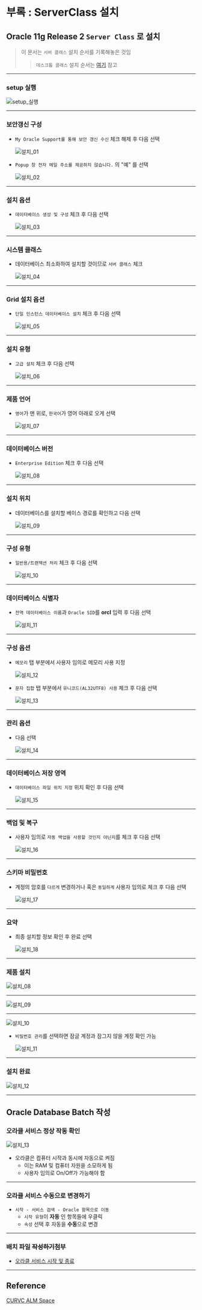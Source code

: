 # 부록 : ServerClass 설치

## Oracle 11g Release 2 `Server Class` 로 설치
> 이 문서는 `서버 클래스` 설치 순서를 기록해놓은 것임
>> `데스크톱 클래스` 설치 순서는 [여기](설치_오라클_images/README.md) 참고

<hr>

### setup 실행

![setup_실행](설치_오라클_images/images/00-4.jpg)

<hr>

### 보안갱신 구성
- `My Oracle Support를 통해 보안 갱신 수신` 체크 해제 후 다음 선택

    ![설치_01](설치_오라클_images/images/01.jpg)

- `Popup 창 전자 메일 주소를 제공하지 않습니다.` 의 "예" 를 선택

    ![설치_02](설치_오라클_images/images/02.jpg)

<hr>

### 설치 옵션
- `데이터베이스 생성 및 구성` 체크 후 다음 선택

    ![설치_03](설치_오라클_images/images/03.jpg)

<hr>

### 시스템 클래스
- 데이터베이스 최소화하여 설치할 것이므로 `서버 클래스` 체크

    ![설치_04](설치_오라클_images/images/50.jpg)

<hr>

### Grid 설치 옵션
- `단일 인스턴스 데이터베이스 설치` 체크 후 다음 선택

    ![설치_05](설치_오라클_images/images/51.jpg)

<hr>

### 설치 유형
- `고급 설치` 체크 후 다음 선택

    ![설치_06](설치_오라클_images/images/52.jpg)

<hr>

### 제품 언어
- `영어`가 맨 위로, `한국어`가 영어 아래로 오게 선택

    ![설치_07](설치_오라클_images/images/53.jpg)

<hr>

### 데이터베이스 버전
- `Enterprise Edition` 체크 후 다음 선택

    ![설치_08](설치_오라클_images/images/54.jpg)

<hr>

### 설치 위치
- 데이터베이스를 설치할 베이스 경로를 확인하고 다음 선택

    ![설치_09](설치_오라클_images/images/55.jpg)

<hr>

### 구성 유형
- `일반용/트랜잭션 처리` 체크 후 다음 선택

    ![설치_10](설치_오라클_images/images/56.jpg)

<hr>

### 데이터베이스 식별자
- `전역 데이터베이스 이름`과 `Oracle SID`를 **orcl** 입력 후 다음 선택

    ![설치_11](설치_오라클_images/images/57.jpg)

<hr>

### 구성 옵션
- `메모리` 탭 부분에서 사용자 임의로 메모리 사용 지정

    ![설치_12](설치_오라클_images/images/58.jpg)

- `문자 집합` 탭 부분에서 `유니코드(AL32UTF8) 사용` 체크 후 다음 선택

    ![설치_13](설치_오라클_images/images/59.jpg)

<hr>

### 관리 옵션
- 다음 선택

    ![설치_14](설치_오라클_images/images/60.jpg)

<hr>

### 데이터베이스 저장 영역
- `데이터베이스 파일 위치 지정` 위치 확인 후 다음 선택

    ![설치_15](설치_오라클_images/images/61.jpg)

<hr>

### 백업 및 복구
- 사용자 임의로 `자동 백업을 사용할 것인지 아닌지`를 체크 후 다음 선택

    ![설치_16](설치_오라클_images/images/62.jpg)

<hr>

### 스키마 비밀번호
- 계정의 암호를 `다르게` 변경하거나 혹은 `동일하게` 사용자 임의로 체크 후 다음 선택

    ![설치_17](설치_오라클_images/images/63.jpg)

<hr>

### 요약
- 최종 설치할 정보 확인 후 완료 선택

    ![설치_18](설치_오라클_images/images/64.jpg)

<hr>

### 제품 설치

![설치_08](설치_오라클_images/images/08.jpg)

<hr>

![설치_09](설치_오라클_images/images/09.jpg)

<hr>

![설치_10](설치_오라클_images/images/10.jpg)

  - `비밀번호 관리`를 선택하면 잠글 계정과 잠그지 않을 계정 확인 가능

    ![설치_11](설치_오라클_images/images/11.jpg)

<hr>

### 설치 완료

![설치_12](설치_오라클_images/images/12.jpg)

<hr>

## Oracle Database Batch 작성
### 오라클 서비스 정상 작동 확인

![설치_13](설치_오라클_images/images/13.jpg)

- 오라클은 컴퓨터 시작과 동시에 자동으로 켜짐
  - 이는 RAM 및 컴퓨터 자원을 소모하게 됨
  - 사용자 임의로 On/Off가 가능해야 함

<hr>

### 오라클 서비스 수동으로 변경하기
- `시작 - 서비스 검색 - Oracle 항목으로 이동`
  - `시작 유형`이 **자동** 인 항목들에 우클릭
  - `속성` 선택 후 자동을 **수동**으로 변경

<hr>

### 배치 파일 ~~작성하기~~첨부
- [오라클 서비스 시작 및 종료](00_설정파일/setting/ORACLE_INSTALL/batch/)

<hr>

## Reference
[CURVC ALM Space](https://confluence.curvc.com/pages/viewpage.action?pageId=4358773)